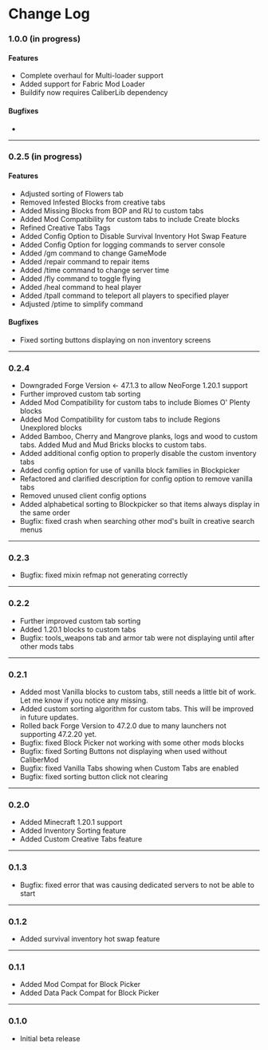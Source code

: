 # Change Log

### 1.0.0 (in progress)
#### Features
- Complete overhaul for Multi-loader support
- Added support for Fabric Mod Loader
- Buildify now requires CaliberLib dependency

#### Bugfixes
- 

___
### 0.2.5 (in progress)
#### Features
- Adjusted sorting of Flowers tab
- Removed Infested Blocks from creative tabs
- Added Missing Blocks from BOP and RU to custom tabs
- Added Mod Compatibility for custom tabs to include Create blocks
- Refined Creative Tabs Tags
- Added Config Option to Disable Survival Inventory Hot Swap Feature
- Added Config Option for logging commands to server console
- Added /gm command to change GameMode
- Added /repair command to repair items
- Added /time command to change server time
- Added /fly command to toggle flying
- Added /heal command to heal player
- Added /tpall command to teleport all players to specified player
- Adjusted /ptime to simplify command

#### Bugfixes
- Fixed sorting buttons displaying on non inventory screens

___
### 0.2.4
- Downgraded Forge Version <- 47.1.3 to allow NeoForge 1.20.1 support
- Further improved custom tab sorting
- Added Mod Compatibility for custom tabs to include Biomes O' Plenty blocks
- Added Mod Compatibility for custom tabs to include Regions Unexplored blocks
- Added Bamboo, Cherry and Mangrove planks, logs and wood to custom tabs.  Added Mud and Mud Bricks blocks to custom tabs.
- Added additional config option to properly disable the custom inventory tabs
- Added config option for use of vanilla block families in Blockpicker
- Refactored and clarified description for config option to remove vanilla tabs
- Removed unused client config options
- Added alphabetical sorting to Blockpicker so that items always display in the same order
- Bugfix: fixed crash when searching other mod's built in creative search menus

___
### 0.2.3
- Bugfix: fixed mixin refmap not generating correctly

___
### 0.2.2
- Further improved custom tab sorting
- Added 1.20.1 blocks to custom tabs
- Bugfix: tools_weapons tab and armor tab were not displaying until after other mods tabs

___
### 0.2.1
- Added most Vanilla blocks to custom tabs, still needs a little bit of work.  Let me know if you notice any missing.
- Added custom sorting algorithm for custom tabs.  This will be improved in future updates.
- Rolled back Forge Version to 47.2.0 due to many launchers not supporting 47.2.20 yet.
- Bugfix: fixed Block Picker not working with some other mods blocks
- Bugfix: fixed Sorting Buttons not displaying when used without CaliberMod
- Bugfix: fixed Vanilla Tabs showing when Custom Tabs are enabled
- Bugfix: fixed sorting button click not clearing

___
### 0.2.0
- Added Minecraft 1.20.1 support
- Added Inventory Sorting feature
- Added Custom Creative Tabs feature

___
### 0.1.3
- Bugfix: fixed error that was causing dedicated servers to not be able to start

___
### 0.1.2
- Added survival inventory hot swap feature

___
### 0.1.1
- Added Mod Compat for Block Picker
- Added Data Pack Compat for Block Picker

___
### 0.1.0
- Initial beta release
















